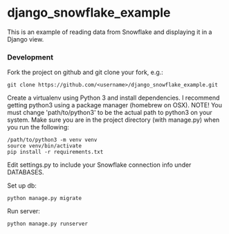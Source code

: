 # django_snowflake_example

This is an example of reading data from Snowflake and displaying it in a Django view.

### Development

Fork the project on github and git clone your fork, e.g.:

    git clone https://github.com/<username>/django_snowflake_example.git
    
Create a virtualenv using Python 3 and install dependencies. I recommend getting python3 using a package manager (homebrew on OSX).
NOTE! You must change 'path/to/python3' to be the actual path to python3 on your system. Make sure you are in the project directory (with manage.py) when you run the following:

    /path/to/python3 -m venv venv
    source venv/bin/activate
    pip install -r requirements.txt

Edit settings.py to include your Snowflake connection info under DATABASES.

Set up db:

    python manage.py migrate

Run server:

    python manage.py runserver
